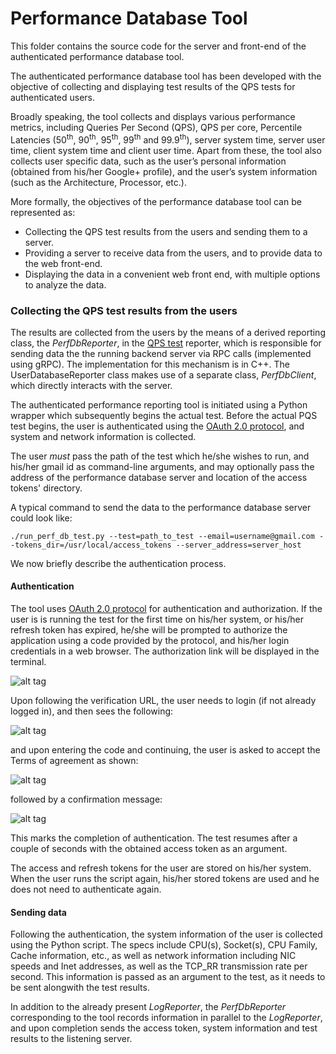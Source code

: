# Performance Database Tool

This folder contains the source code for the server and front-end of the authenticated performance database tool.

The authenticated performance database tool has been developed with the objective of collecting and displaying test results of the QPS tests for authenticated users.

Broadly speaking, the tool collects and displays various performance metrics, including Queries Per Second (QPS), QPS per core, Percentile Latencies (50<sup>th</sup>, 90<sup>th</sup>, 95<sup>th</sup>, 99<sup>th</sup> and 99.9<sup>th</sup>), server system time, server user time, client system time and client user time. Apart from these, the tool also collects user specific data, such as the user’s personal information (obtained from his/her Google+ profile), and the user’s system information (such as the Architecture, Processor, etc.).

More formally, the objectives of the performance database tool can be represented as:

* Collecting the QPS test results from the users and sending them to a server.
* Providing a server to receive data from the users, and to provide data to the web front-end.
* Displaying the data in a convenient web front end, with multiple options to analyze the data.

### Collecting the QPS test results from the users

The results are collected from the users by the means of a derived reporting class, the _PerfDbReporter_,  in the [QPS test](https://github.com/grpc/grpc/tree/master/test/cpp/qps) reporter, which is responsible for sending data the the running backend server via RPC calls (implemented using gRPC). The implementation for this mechanism is in C++. The UserDatabaseReporter class makes use of a separate class, _PerfDbClient_, which directly interacts with the server.

The authenticated performance reporting tool is initiated using a Python wrapper which subsequently begins the actual test. Before the actual PQS test begins, the user is authenticated using the [OAuth 2.0 protocol](https://developers.google.com/identity/protocols/OAuth2), and system and network information is collected.

The user _must_ pass the path of the test which he/she wishes to run, and his/her gmail id as command-line arguments, and may optionally pass the address of the performance database server and location of the access tokens' directory.

A typical command to send the data to the performance database server could look like:

    ./run_perf_db_test.py --test=path_to_test --email=username@gmail.com --tokens_dir=/usr/local/access_tokens --server_address=server_host

We now briefly describe the authentication process.

#### Authentication

The tool uses [OAuth 2.0 protocol](https://developers.google.com/identity/protocols/OAuth2) for authentication and authorization. If the user is is running the test for the first time on his/her system, or his/her refresh token has expired, he/she will be prompted to authorize the application using a code provided by the protocol, and his/her login credentials in a web browser. The authorization link will be displayed in the terminal.

![alt tag](https://github.com/sidrakesh93/grpc-tools/blob/master/benchmarking/performance_db/images/Auth%20terminal.png)

Upon following the verification URL, the user needs to login (if not already logged in), and then sees the following:

![alt tag](https://github.com/sidrakesh93/grpc-tools/blob/master/benchmarking/performance_db/images/Auth%20code.png)

and upon entering the code and continuing, the user is asked to accept the Terms of agreement as shown:

![alt tag](https://github.com/sidrakesh93/grpc-tools/blob/master/benchmarking/performance_db/images/Auth%20agreement.png)

followed by a confirmation message:

![alt tag](https://github.com/sidrakesh93/grpc-tools/blob/master/benchmarking/performance_db/images/Auth%20completion.png)

This marks the completion of authentication. The test resumes after a couple of seconds with the obtained access token as an argument.

The access and refresh tokens for the user are stored on his/her system. When the user runs the script again, his/her stored tokens are used and he does not need to authenticate again.

#### Sending data

Following the authentication, the system information of the user is collected using the Python script. The specs include CPU(s), Socket(s), CPU Family, Cache information, etc., as well as network information including NIC speeds and Inet addresses, as well as the TCP_RR transmission rate per second. This information is passed as an argument to the test, as it needs to be sent alongwith the test results.

In addition to the already present _LogReporter_, the _PerfDbReporter_ corresponding to the tool records information in parallel to the _LogReporter_, and upon completion sends the access token, system information and test results to the listening server.
